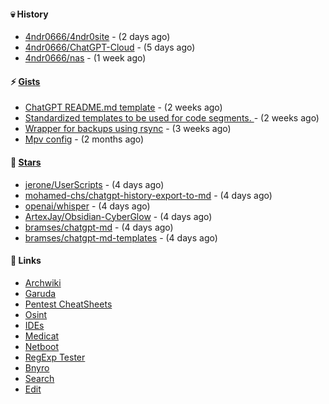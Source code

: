 #### 💀 History

- [4ndr0666/4ndr0site](https://github.com/4ndr0666/4ndr0site) - (2 days ago)
- [4ndr0666/ChatGPT-Cloud](https://github.com/4ndr0666/ChatGPT-Cloud) - (5 days ago)
- [4ndr0666/nas](https://github.com/4ndr0666/nas) - (1 week ago)

#### ⚡ [Gists](https://gist.github.com/4ndr0666)

- [ChatGPT README.md template](https://gist.github.com/4544fdae1dfd8d364821db23bd63dd7f) - (2 weeks ago)
- [Standardized templates to be used for code segments. ](https://gist.github.com/814e30f80382ca7e6932133278642180) - (2 weeks ago)
- [Wrapper for backups using rsync](https://gist.github.com/3362509f90976becb3b1442c29ae6117) - (3 weeks ago)
- [Mpv config](https://gist.github.com/3b374e66eeb82b8d049b9fb70c5f2b16) - (2 months ago)

#### 🌟 [Stars](https://github.com/4ndr0666?tab=stars)

- [jerone/UserScripts](https://github.com/jerone/UserScripts) - (4 days ago)
- [mohamed-chs/chatgpt-history-export-to-md](https://github.com/mohamed-chs/chatgpt-history-export-to-md) - (4 days ago)
- [openai/whisper](https://github.com/openai/whisper) - (4 days ago)
- [ArtexJay/Obsidian-CyberGlow](https://github.com/ArtexJay/Obsidian-CyberGlow) - (4 days ago)
- [bramses/chatgpt-md](https://github.com/bramses/chatgpt-md) - (4 days ago)
- [bramses/chatgpt-md-templates](https://github.com/bramses/chatgpt-md-templates) - (4 days ago)

#### 📌 Links

- [Archwiki](https://wiki.archlinux.org/index.php?title=Special:Search&search)
- [Garuda](https://start.garudalinux.org)
- [Pentest CheatSheets](https://github.com/coreb1t/awesome-pentest-cheat-sheets)
- [Osint](https://github.com/cipher387/osint_stuff_tool_collection)
- [IDEs](https://github.com/styfle/awesome-online-ide)
- [Medicat](https://github.com/mon5termatt/medicat_installer)
- [Netboot](https://github.com/4ndr0666/netboot.xyz-custom)
- [RegExp Tester](https://iblogbox.com/devtools/regexp)
- [Bnyro](https://me.chatoyer.de/search/)
- [Search](https://github.com/edoardottt/awesome-hacker-search-engines)
- [Edit](https://github.com/4ndr0666/4ndr0666/blob/master/templates/README.md.tpl)


